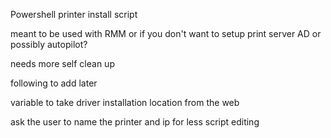 Powershell printer install script

meant to be used with RMM or if you don't want to setup print server AD or possibly autopilot?

needs more self clean up

following to add later

variable to take driver installation location from the web

ask the user to name the printer and ip for less script editing
